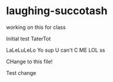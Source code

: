 # laughing-succotash
working on this for class

Initial test
TaterTot

LaLeLuLeLo
Yo sup
U can't C ME
LOL
ss

CHange to this file!

Test change